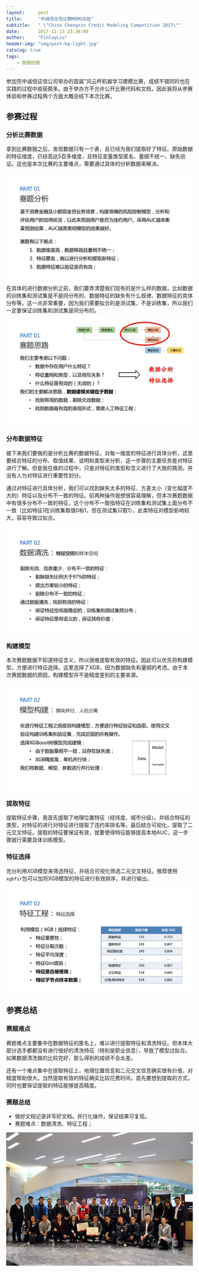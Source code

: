 ```yaml
---
layout:     post
title:      "中诚信征信比赛MOMO总结"
subtitle:   " \"China Chengxin Credit Modeling Competition 2017\""
date:       2017-11-13 23:30:00
author:     "FinlayLiu"
header-img: "img/post-bg-light.jpg"
catalog: true
tags:
    - 数据挖掘
---
```


参加完中诚信征信公司举办的首届"风云杯机器学习建模比赛，成绩不错同时也在实践的过程中收获颇多。由于举办方不允许公开比赛代码和文档，因此我将从参赛体验和参赛过程两个方面大概总结下本次比赛。

## 参赛过程

### 分析比赛数据

拿到比赛数据之后，发现数据只有一个表，且已经为我们提取好了特征。原始数据的特征维度，已经高达5百多维度，且特征变量类型匿名、量纲不统一、缺失验证。这也是本次比赛的主要难点，需要通过具体的分析数据来解决。

![](/img/post/ccx-modeling/analysis.jpg)

在具体的进行数据分析之前，我们要弄清楚我们现有的是什么样的数据，比如数据的训练集和测试集是不是同分布的、数据特征的缺失有什么规律、数据特征的具体分布等。这一点非常重要，因为我们需要拟合的是测试集，不是训练集，所以我们一定要保证训练集和测试集是同分布的。

![](/img/post/ccx-modeling/solution.jpg)

### 分布数据特征

接下来我们要做的是分析比赛的数据特征，对每一维度的特征进行具体分析，这里要结合特征的分布、取值结果、说明和类型来分析，这一步骤的主要任务是对特征进行了解。但是我在做的过程中，只是对特征的类型和含义进行了大致的猜测，并没有人为对特征进行重要性划分。

通过对特征进行具体分析，我们可以找到缺失太多的特征、方差太小（变化幅度不大的）特征以及分布不一致的特征。前两种操作我想很容易理解，但本次赛题数据中有很多分布不一致的特征，这个分布不一致指特征在训练集和测试集上面分布不一致（比如特征1在训练集取值0和1，但在测试集只取1），此类特征对模型影响较大，容易导致过拟合。

![](/img/post/ccx-modeling/clean.jpg)

### 构建模型

本次赛题数据不知道特征含义，所以很难提取有效的特征。因此可以优先将构建模型，方便进行特征选择。这里选择了XGB，因为数据缺失和量纲的考虑。由于本次赛题数据的原因，构建模型并不是精度差别的主要来源。

![](/img/post/ccx-modeling/model.jpg)

### 提取特征

提取特征步骤，我首先提取了地理位置特征（经纬度、城市分级）。并结合特征的类型，对特征的进行对特征进行提取了违约率排名等。最后结合可视化，提取了二元交叉特征。提取的特征要保证有效，就要使得特征能够提高本地AUC，这一步骤就行需要具体训练模型。

### 特征选择

充分利用XGB模型来筛选特征，并结合可视化筛选二元交叉特征。推荐使用`xgbfir`包可以加将XGB模型的特征进行有效排序，并进行输出。

![](/img/post/ccx-modeling/feature_select.jpg)

## 参赛总结

### 赛题难点

赛题难点主要集中在数据特征的匿名上，难以进行提取特征和清洗特征。但本体大部分选手都都没有进行很好的清洗特征（特别是职业信息），导致了模型过拟合。如果数据清洗做的比较完好，那么得到的成绩不会太差。

还有一个难点集中在提取特征上，地理位置信息和二元交叉信息确实很有价值，对精度帮助很大。当然提取有效的特征确实比较花费时间，首先要想到提取的方式，同时也要保证提取的特征能够提高精度。

### 赛题总结

- 做好文档记录并写好文档。并行化操作，保证结果可复现。
- 赛题难点：数据清洗、特征工程；

![](/img/post/ccx-modeling/WechatIMG33.jpeg)